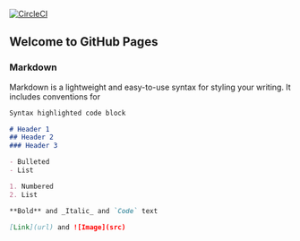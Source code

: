 [![CircleCI](https://circleci.com/gh/OlaSwiderska/MyAwesomeRepo/tree/master.svg?style=svg)](https://circleci.com/gh/OlaSwiderska/MyAwesomeRepo/tree/master)

## Welcome to GitHub Pages


### Markdown

Markdown is a lightweight and easy-to-use syntax for styling your writing. It includes conventions for

```markdown
Syntax highlighted code block

# Header 1
## Header 2
### Header 3

- Bulleted
- List

1. Numbered
2. List

**Bold** and _Italic_ and `Code` text

[Link](url) and ![Image](src)
```



